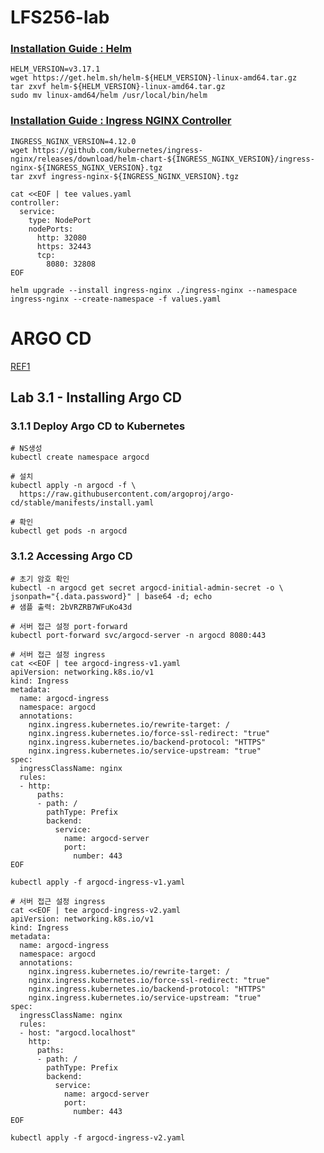 # LFS256-lab

### [Installation Guide : Helm](https://helm.sh/docs/intro/install/#from-the-binary-releases)

```
HELM_VERSION=v3.17.1
wget https://get.helm.sh/helm-${HELM_VERSION}-linux-amd64.tar.gz
tar zxvf helm-${HELM_VERSION}-linux-amd64.tar.gz
sudo mv linux-amd64/helm /usr/local/bin/helm
```

### [Installation Guide : Ingress NGINX Controller](https://kubernetes.github.io/ingress-nginx/deploy/#quick-start)

```
INGRESS_NGINX_VERSION=4.12.0
wget https://github.com/kubernetes/ingress-nginx/releases/download/helm-chart-${INGRESS_NGINX_VERSION}/ingress-nginx-${INGRESS_NGINX_VERSION}.tgz
tar zxvf ingress-nginx-${INGRESS_NGINX_VERSION}.tgz

cat <<EOF | tee values.yaml
controller:
  service:
    type: NodePort
    nodePorts:
      http: 32080
      https: 32443
      tcp:
        8080: 32808
EOF

helm upgrade --install ingress-nginx ./ingress-nginx --namespace ingress-nginx --create-namespace -f values.yaml
```

# ARGO CD
[REF1](https://github.com/kubernetes/ingress-nginx/blob/main/docs/user-guide/nginx-configuration/annotations.md)

## Lab 3.1 - Installing Argo CD

### 3.1.1 Deploy Argo CD to Kubernetes

```
# NS생성
kubectl create namespace argocd

# 설치
kubectl apply -n argocd -f \
  https://raw.githubusercontent.com/argoproj/argo-cd/stable/manifests/install.yaml

# 확인
kubectl get pods -n argocd
```

### 3.1.2 Accessing Argo CD

```
# 초기 암호 확인
kubectl -n argocd get secret argocd-initial-admin-secret -o \
jsonpath="{.data.password}" | base64 -d; echo
# 샘플 출력: 2bVRZRB7WFuKo43d
```
```
# 서버 접근 설정 port-forward
kubectl port-forward svc/argocd-server -n argocd 8080:443
```
```
# 서버 접근 설정 ingress
cat <<EOF | tee argocd-ingress-v1.yaml
apiVersion: networking.k8s.io/v1
kind: Ingress
metadata:
  name: argocd-ingress
  namespace: argocd
  annotations:
    nginx.ingress.kubernetes.io/rewrite-target: /
    nginx.ingress.kubernetes.io/force-ssl-redirect: "true"
    nginx.ingress.kubernetes.io/backend-protocol: "HTTPS"
    nginx.ingress.kubernetes.io/service-upstream: "true"
spec:
  ingressClassName: nginx
  rules:
  - http:
      paths:
      - path: /
        pathType: Prefix
        backend:
          service:
            name: argocd-server
            port:
              number: 443
EOF

kubectl apply -f argocd-ingress-v1.yaml
```
```
# 서버 접근 설정 ingress
cat <<EOF | tee argocd-ingress-v2.yaml
apiVersion: networking.k8s.io/v1
kind: Ingress
metadata:
  name: argocd-ingress
  namespace: argocd
  annotations:
    nginx.ingress.kubernetes.io/rewrite-target: /
    nginx.ingress.kubernetes.io/force-ssl-redirect: "true"
    nginx.ingress.kubernetes.io/backend-protocol: "HTTPS"
    nginx.ingress.kubernetes.io/service-upstream: "true"
spec:
  ingressClassName: nginx
  rules:
  - host: "argocd.localhost"
    http:
      paths:
      - path: /
        pathType: Prefix
        backend:
          service:
            name: argocd-server
            port:
              number: 443
EOF

kubectl apply -f argocd-ingress-v2.yaml
```
